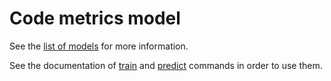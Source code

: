 # Code metrics model


See the [list of models](./models.md) for more information.

See the documentation of [train](../train.md) and [predict](../predict.md) commands in order to use them.

